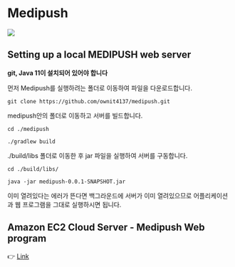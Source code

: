 # Medipush
<img src="https://raw.githubusercontent.com/ownit4137/medipush/master/src/main/resources/static/title.png">

## Setting up a local MEDIPUSH web server

**git, Java 11이 설치되어 있어야 합니다**

먼저 Medipush를 실행하려는 폴더로 이동하여 파일을 다운로드합니다. 

```
git clone https://github.com/ownit4137/medipush.git
```


medipush안의 폴더로 이동하고 서버를 빌드합니다.
```
cd ./medipush

./gradlew build
```

./build/libs 폴더로 이동한 후 jar 파일을 실행하여 서버를 구동합니다.

```
cd ./build/libs/

java -jar medipush-0.0.1-SNAPSHOT.jar
```
이미 열려있다는 에러가 뜬다면 백그라운드에 서버가 이미 열려있으므로 
어플리케이션과 웹 프로그램을 그대로 실행하시면 됩니다.

## Amazon EC2 Cloud Server - Medipush Web program

👉 [Link](http://ec2-13-124-201-28.ap-northeast-2.compute.amazonaws.com:8080/)




